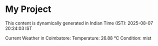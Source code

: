 # My Project

This content is dynamically generated in Indian Time (IST): 2025-08-07 20:24:03 IST


Current Weather in Coimbatore:
Temperature: 26.88 °C
Condition: mist
